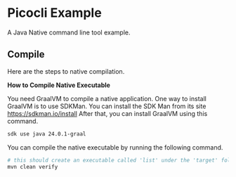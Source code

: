 # Picocli Example

A Java Native command line tool example.

## Compile

Here are the steps to native compilation.

**How to Compile Native Executable**

You need GraalVM to compile a native application. One way to install GraalVM is to use SDKMan. 
You can install the SDK Man from its site https://sdkman.io/install
After that, you can install GraalVM using this command.

```bash
sdk use java 24.0.1-graal
```
You can compile the native executable by running the following command.
```bash
# this should create an executable called 'list' under the 'target' folder
mvn clean verify
```
